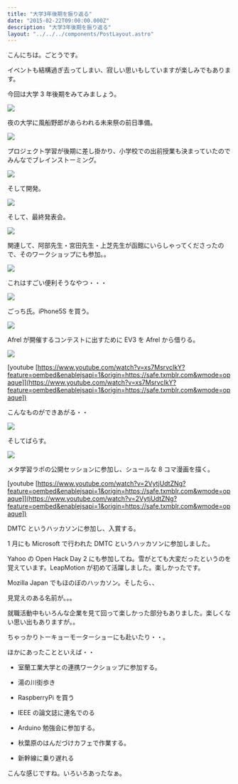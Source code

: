 ```yaml
---
title: "大学3年後期を振り返る"
date: "2015-02-22T09:00:00.000Z"
description: "大学3年後期を振り返る"
layout: "../../../components/PostLayout.astro"
---
```


こんにちは。ごとうです。

イベントも結構過ぎ去ってしまい、寂しい思いもしていますが楽しみでもあります。

今回は大学 3 年後期をみてみましょう。

![](https://cdn-images-1.medium.com/max/2000/0*ZotOrT0v1Kn5aM83.jpg)

夜の大学に風船野郎があらわれる未来祭の前日準備。

![](https://cdn-images-1.medium.com/max/2000/0*mM8bgriuJJnSWA_c.jpg)

プロジェクト学習が後期に差し掛かり、小学校での出前授業も決まっていたのでみんなでブレインストーミング。

![](https://cdn-images-1.medium.com/max/2000/0*SFLmWBq6zQ4Ph3Dr.jpg)

そして開発。

![](https://cdn-images-1.medium.com/max/2000/0*4hJDpt_xEW9ErPHV.jpg)

そして、最終発表会。

![](https://cdn-images-1.medium.com/max/2000/0*yS4YNbKjdCLClbac.jpg)

関連して、阿部先生・宮田先生・上芝先生が函館にいらしゃってくださったので、そのワークショップにも参加。。

![](https://cdn-images-1.medium.com/max/2000/0*MdKb0orj0ygXQ_vE.jpg)

これはすごい便利そうなやつ・・・

![](https://cdn-images-1.medium.com/max/2000/0*VBaLYI-1koK1QR61.jpg)

ごっち氏。iPhone5S を買う。

![](https://cdn-images-1.medium.com/max/2000/0*fS9tSfshspfw7RoA.jpg)

Afrel が開催するコンテストに出すために EV3 を Afrel から借りる。

![](https://cdn-images-1.medium.com/max/2000/0*tH6wjuBz2NNEace3.jpg)

[youtube [https://www.youtube.com/watch?v=xs7MsrvcIkY?feature=oembed&enablejsapi=1&origin=https://safe.txmblr.com&wmode=opaque]](https://www.youtube.com/watch?v=xs7MsrvcIkY?feature=oembed&enablejsapi=1&origin=https://safe.txmblr.com&wmode=opaque])

こんなものができあがる・・

![](https://cdn-images-1.medium.com/max/2000/0*kuimog97Of7QkMBi.jpg)

そしてばらす。

![](https://cdn-images-1.medium.com/max/2000/0*gvQ48ovOxwK67TOf.jpg)

メタ学習ラボの公開セッションに参加し、シュールな 8 コマ漫画を描く。

[youtube [https://www.youtube.com/watch?v=2VytjUdtZNg?feature=oembed&enablejsapi=1&origin=https://safe.txmblr.com&wmode=opaque]](https://www.youtube.com/watch?v=2VytjUdtZNg?feature=oembed&enablejsapi=1&origin=https://safe.txmblr.com&wmode=opaque])

DMTC というハッカソンに参加し、入賞する。

1 月にも Microsoft で行われた DMTC というハッカソンに参加しました。

Yahoo の Open Hack Day 2 にも参加してね。雪がとても大変だったというのを覚えています。LeapMotion が初めて活躍しました。楽しかったです。

Mozilla Japan でもほのぼのハッカソン。そしたら、、

見覚えのある名前が。。。

就職活動中もいろんな企業を見て回って楽しかった部分もありました。楽しくない思い出もありますが。。

ちゃっかりトーキョーモーターショーにも赴いたり・・。

ほかにあったことといえば・・

- 室蘭工業大学との連携ワークショップに参加する。

- 湯の川街歩き

- RaspberryPi を買う

- IEEE の論文誌に連名でのる

- Arduino 勉強会に参加する。

- 秋葉原のはんだづけカフェで作業する。

- 新幹線に乗り遅れる

こんな感じですね。いろいろあったなぁ。
